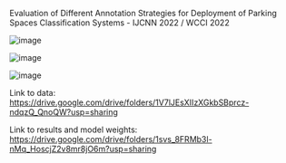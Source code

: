 Evaluation of Different Annotation Strategies for
Deployment of Parking Spaces Classification
Systems - IJCNN 2022 / WCCI 2022

![image](https://user-images.githubusercontent.com/55806930/169104533-6f616034-145f-459b-919e-34691eb7f0a6.png)


![image](https://user-images.githubusercontent.com/55806930/169104191-2dbbb8a2-7251-420f-950f-15853af07c4d.png)


![image](https://user-images.githubusercontent.com/55806930/169104324-9a346bed-6cb9-46c9-9f74-be12e58553f6.png)



Link to data: https://drive.google.com/drive/folders/1V7lJEsXIIzXGkbSBprcz-ndqzQ_QnoQW?usp=sharing


Link to results and model weights: https://drive.google.com/drive/folders/1svs_8FRMb3l-nMq_HoscjZ2v8mr8jO6m?usp=sharing
